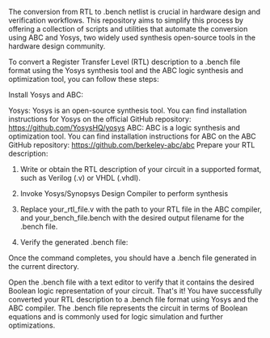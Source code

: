 The conversion from RTL to .bench netlist is crucial in hardware design and verification workflows. This repository aims to simplify this process by offering a collection of scripts and utilities that automate the conversion using ABC and Yosys, two widely used synthesis open-source tools in the hardware design community.

To convert a Register Transfer Level (RTL) description to a .bench file format using the Yosys synthesis tool and the ABC logic synthesis and optimization tool, you can follow these steps:

Install Yosys and ABC:

Yosys: Yosys is an open-source synthesis tool. You can find installation instructions for Yosys on the official GitHub repository: 
https://github.com/YosysHQ/yosys
ABC: ABC is a logic synthesis and optimization tool. You can find installation instructions for ABC on the ABC GitHub repository: 
https://github.com/berkeley-abc/abc
Prepare your RTL description:

1. Write or obtain the RTL description of your circuit in a supported format, such as Verilog (.v) or VHDL (.vhdl).

2. Invoke Yosys/Synopsys Design Compiler to perform synthesis

3. Replace your_rtl_file.v with the path to your RTL file in the ABC compiler, and your_bench_file.bench with the desired output filename for the .bench file.

4. Verify the generated .bench file:

Once the command completes, you should have a .bench file generated in the current directory.

Open the .bench file with a text editor to verify that it contains the desired Boolean logic representation of your circuit.
That's it! You have successfully converted your RTL description to a .bench file format using Yosys and the ABC compiler. The .bench file represents the circuit in terms of Boolean equations and is commonly used for logic simulation and further optimizations.
